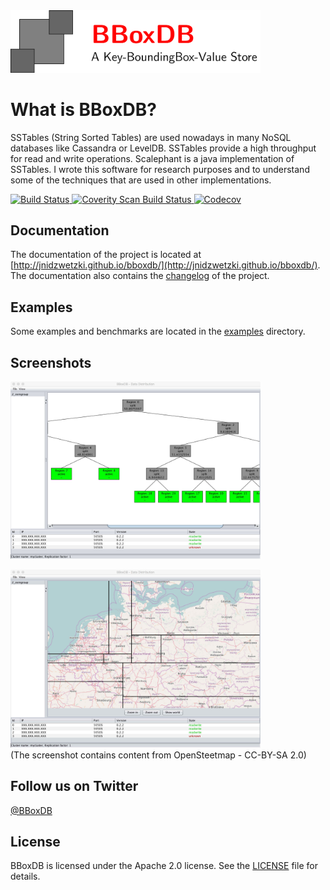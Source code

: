 <img src="docs/logo/logo.png" width="400">

# What is BBoxDB?

SSTables (String Sorted Tables) are used nowadays in many NoSQL databases like Cassandra or LevelDB. SSTables provide a high throughput for read and write operations. Scalephant is a java implementation of SSTables. I wrote this software for research purposes and to understand some of the techniques that are used in other implementations.

<a href="https://travis-ci.org/jnidzwetzki/bboxdb">
  <img alt="Build Status" src="https://travis-ci.org/jnidzwetzki/bboxdb.svg?branch=master">
</a> <a href="https://scan.coverity.com/projects/jnidzwetzki-bboxdb">
  <img alt="Coverity Scan Build Status"
       src="https://scan.coverity.com/projects/11479/badge.svg"/>
</a> <a href="https://codecov.io/gh/jnidzwetzki/bboxdb">
  <img src="https://codecov.io/gh/jnidzwetzki/bboxdb/branch/master/graph/badge.svg" alt="Codecov" />
</a>

## Documentation 
The documentation of the project is located at [http://jnidzwetzki.github.io/bboxdb/](http://jnidzwetzki.github.io/bboxdb/). The documentation also contains the [changelog](http://jnidzwetzki.github.io/bboxdb/dev/changelog.html) of the project.

## Examples
Some examples and benchmarks are located in the [examples](examples/) directory.

## Screenshots
<p><img src="docs/images/bboxdb_gui1.jpg" width="400"></p>
<p><img src="docs/images/bboxdb_gui2.jpg" width="400"><br>
(The screenshot contains content from OpenSteetmap - CC-BY-SA 2.0)
</p>

## Follow us on Twitter

[@BBoxDB](https://twitter.com/BBoxDB)

## License
BBoxDB is licensed under the Apache 2.0 license. See the [LICENSE](./LICENSE) file for details.
